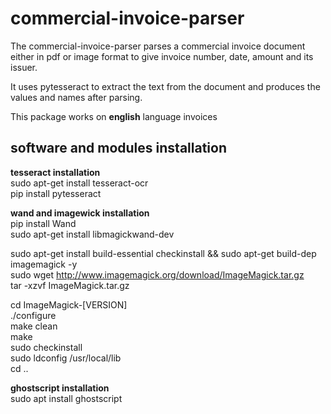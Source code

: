 # commercial-invoice-parser

The commercial-invoice-parser parses a commercial invoice document either in pdf or image format to give invoice number, date, amount and its issuer.

It uses pytesseract to extract the text from the document and produces the values and names after parsing.

This package works on <b>english</b> language invoices


## software and modules installation

<b>tesseract installation</b><br>
sudo apt-get install tesseract-ocr<br>
pip install pytesseract<br>

<b>wand and imagewick installation</b><br>
pip install Wand<br>
sudo apt-get install libmagickwand-dev<br>

sudo apt-get install build-essential checkinstall && sudo apt-get build-dep imagemagick -y<br>
sudo wget http://www.imagemagick.org/download/ImageMagick.tar.gz<br>
tar -xzvf ImageMagick.tar.gz<br>

cd ImageMagick-[VERSION]<br>
./configure<br>
make clean<br>
make<br>
sudo checkinstall<br>
sudo ldconfig /usr/local/lib<br>
cd ..

<b>ghostscript installation</b><br>
sudo apt install ghostscript<br>

